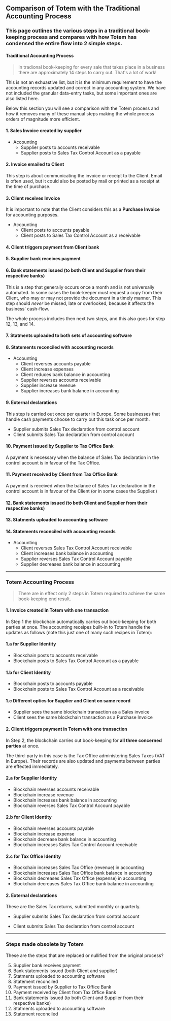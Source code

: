 

## Comparison of Totem with the Traditional Accounting Process

### This page outlines the various steps in a traditional book-keeping process and compares with how Totem has condensed the entire flow into 2 simple steps.

#### Traditional Accounting Process

> In tradional book-keeping for every sale that takes place in a business there are approximately 14 steps to carry out. That's a lot of work!

This is not an exhuastive list, but it is the minimum requirement to have the accounting records updated and correct in any accounting system. We have not included the granular data-entry tasks, but some important ones are also listed here.

Below this section you will see a comparison with the Totem process and how it removes many of these manual steps making the whole process orders of magnitude more efficient.

#### 1. Sales Invoice created by supplier

* Accounting
    * Supplier posts to accounts receivable 
    * Supplier posts to Sales Tax Control Account as a payable

#### 2. Invoice emailed to Client

This step is about communicating the invoice or receipt to the Client. Email is often used, but it could also be posted by mail or printed as a receipt at the time of purchase.

#### 3. Client receives Invoice

It is important to note that the Client considers this as a **Purchase Invoice** for accounting purposes.

* Accounting
    * Client posts to accounts payable
    * Client posts to Sales Tax Control Account as a receivable

#### 4. Client triggers payment from Client bank

#### 5. Supplier bank receives payment

#### 6. Bank statements issued (to both Client and Supplier from their respective banks)

This is a step that generally occurs once a month and is not universally automated. In some cases the book-keeper must request a copy from their Client, who may or may not provide the document in a timely manner. This step should _never_ be missed, late or overlooked, because it affects the business' cash-flow. 

The whole process includes then next two steps, and this also goes for step 12, 13, and 14.

#### 7. Statments uploaded to both sets of accounting software

#### 8. Statements reconciled with accounting records

* Accounting
    * Client reverses accounts payable
    * Client increase expenses
    * Client reduces bank balance in accounting
    * Supplier reverses accounts receivable
    * Supplier increase revenue
    * Supplier increases bank balance in accounting

#### 9. External declarations

This step is carried out once per quarter in Europe. Some businesses that handle cash payments choose to carry out this task once per month.

* Supplier submits Sales Tax declaration from control account
* Client submits Sales Tax declaration from control account

#### 10. Payment issued by Supplier to Tax Office Bank

A payment is necessary when the balance of Sales Tax declaration in the control account is in favour of the Tax Office. 

#### 11. Payment received by Client from Tax Office Bank

A payment is received when the balance of Sales Tax declaration in the control account is in favour of the Client (or in some cases the Supplier.)

#### 12. Bank statements issued (to both Client and Supplier from their respective banks)

#### 13. Statments uploaded to accounting software

#### 14. Statements reconciled with accounting records

* Accounting
    * Client reverses Sales Tax Control Account receivable
    * Client increases bank balance in accounting
    * Supplier reverses Sales Tax Control Account payable
    * Supplier decreases bank balance in accounting

---

### Totem Accounting Process

> There are in effect only 2 steps in Totem required to achieve the same book-keeping end result.

#### 1. Invoice created in Totem with one transaction

In Step 1 the blockchain automatically carries out book-keeping for both parties at once. The accounting receipes built-in to Totem handle the updates as follows (note this just one of many such recipes in Totem):

#### 1.a for Supplier Identity

* Blockchain posts to accounts receivable
* Blockchain posts to Sales Tax Control Account as a payable

#### 1.b for Client Identity

* Blockchain posts to accounts payable
* Blockchain posts to Sales Tax Control Account as a receivable

#### 1.c Different optics for Supplier and Client on same record

* Supplier sees the same blockchain transaction as a Sales invoice
* Client sees the same blockchain transaction as a Purchase Invoice

#### 2. Client triggers payment in Totem with one transaction

In Step 2, the blockchain carries out book-keeping for **all three concerned parties** at once.

The third-party in this case is the Tax Office administering Sales Taxes (VAT in Europe). Their records are also updated and payments between parties are effected immediately.

#### 2.a for Supplier Identity

* Blockchain reverses accounts receivable
* Blockchain increase revenue
* Blockchain increases bank balance in accounting
* Blockchain reverses Sales Tax Control Account payable

#### 2.b for Client Identity

* Blockchain reverses accounts payable
* Blockchain increase expense
* Blockchain decrease bank balance in accounting
* Blockchain increases Sales Tax Control Account receivable

#### 2.c for Tax Office Identity

* Blockchain increases Sales Tax Office (revenue) in accounting
* Blockchain increases Sales Tax Office bank balance in accounting
* Blockchain decreases Sales Tax Office (expense) in accounting
* Blockchain decreases Sales Tax Office bank balance in accounting

#### 2. External declarations

These are the Sales Tax returns, submitted monthly or quarterly.

* Supplier submits Sales Tax declaration from control account

* Client submits Sales Tax declaration from control account

---

### Steps made obsolete by Totem

These are the steps that are replaced or nullified from the original process?

5. Supplier bank receives payment
6. Bank statements issued (both Client and supplier)
7. Statments uploaded to accounting software
8. Statement reconciled
10. Payment issued by Supplier to Tax Office Bank
11. Payment received by Client from Tax Office Bank
12. Bank statements issued (to both Client and Supplier from their respective banks)
13. Statments uploaded to accounting software
14. Statement reconciled
